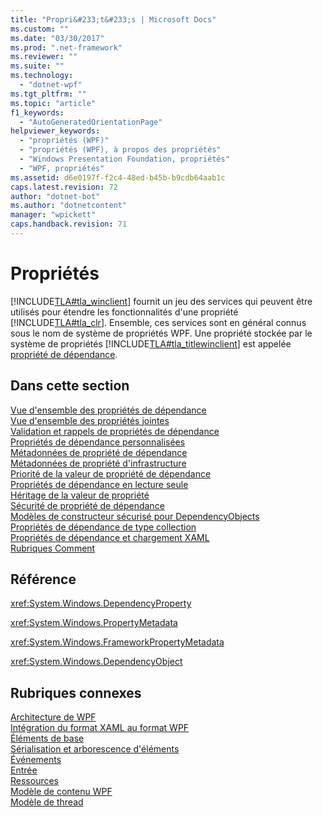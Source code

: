 ```yaml
---
title: "Propri&#233;t&#233;s | Microsoft Docs"
ms.custom: ""
ms.date: "03/30/2017"
ms.prod: ".net-framework"
ms.reviewer: ""
ms.suite: ""
ms.technology: 
  - "dotnet-wpf"
ms.tgt_pltfrm: ""
ms.topic: "article"
f1_keywords: 
  - "AutoGeneratedOrientationPage"
helpviewer_keywords: 
  - "propriétés (WPF)"
  - "propriétés (WPF), à propos des propriétés"
  - "Windows Presentation Foundation, propriétés"
  - "WPF, propriétés"
ms.assetid: d6e0197f-f2c4-48ed-b45b-b9cdb64aab1c
caps.latest.revision: 72
author: "dotnet-bot"
ms.author: "dotnetcontent"
manager: "wpickett"
caps.handback.revision: 71
---
```

# Propri&#233;t&#233;s
[!INCLUDE[TLA#tla_winclient](../../../../includes/tlasharptla-winclient-md.md)] fournit un jeu des services qui peuvent être utilisés pour étendre les fonctionnalités d'une propriété [!INCLUDE[TLA#tla_clr](../../../../includes/tlasharptla-clr-md.md)].  Ensemble, ces services sont en général connus sous le nom de système de propriétés WPF.  Une propriété stockée par le système de propriétés [!INCLUDE[TLA#tla_titlewinclient](../../../../includes/tlasharptla-titlewinclient-md.md)] est appelée [propriété de dépendance](GTMT).  
  
## Dans cette section  
 [Vue d'ensemble des propriétés de dépendance](../../../../docs/framework/wpf/advanced/dependency-properties-overview.md)  
 [Vue d'ensemble des propriétés jointes](../../../../docs/framework/wpf/advanced/attached-properties-overview.md)  
 [Validation et rappels de propriétés de dépendance](../../../../docs/framework/wpf/advanced/dependency-property-callbacks-and-validation.md)  
 [Propriétés de dépendance personnalisées](../../../../docs/framework/wpf/advanced/custom-dependency-properties.md)  
 [Métadonnées de propriété de dépendance](../../../../docs/framework/wpf/advanced/dependency-property-metadata.md)  
 [Métadonnées de propriété d'infrastructure](../../../../docs/framework/wpf/advanced/framework-property-metadata.md)  
 [Priorité de la valeur de propriété de dépendance](../../../../docs/framework/wpf/advanced/dependency-property-value-precedence.md)  
 [Propriétés de dépendance en lecture seule](../../../../docs/framework/wpf/advanced/read-only-dependency-properties.md)  
 [Héritage de la valeur de propriété](../../../../docs/framework/wpf/advanced/property-value-inheritance.md)  
 [Sécurité de propriété de dépendance](../../../../docs/framework/wpf/advanced/dependency-property-security.md)  
 [Modèles de constructeur sécurisé pour DependencyObjects](../../../../docs/framework/wpf/advanced/safe-constructor-patterns-for-dependencyobjects.md)  
 [Propriétés de dépendance de type collection](../../../../docs/framework/wpf/advanced/collection-type-dependency-properties.md)  
 [Propriétés de dépendance et chargement XAML](../../../../docs/framework/wpf/advanced/xaml-loading-and-dependency-properties.md)  
 [Rubriques Comment](../../../../docs/framework/wpf/advanced/properties-how-to-topics.md)  
  
## Référence  
 <xref:System.Windows.DependencyProperty>  
  
 <xref:System.Windows.PropertyMetadata>  
  
 <xref:System.Windows.FrameworkPropertyMetadata>  
  
 <xref:System.Windows.DependencyObject>  
  
## Rubriques connexes  
 [Architecture de WPF](../../../../docs/framework/wpf/advanced/wpf-architecture.md)  
 [Intégration du format XAML au format WPF](../../../../docs/framework/wpf/advanced/xaml-in-wpf.md)  
 [Éléments de base](../../../../docs/framework/wpf/advanced/base-elements.md)  
 [Sérialisation et arborescence d'éléments](../../../../docs/framework/wpf/advanced/element-tree-and-serialization.md)  
 [Événements](../../../../docs/framework/wpf/advanced/events-wpf.md)  
 [Entrée](../../../../docs/framework/wpf/advanced/input-wpf.md)  
 [Ressources](../../../../docs/framework/wpf/advanced/resources-wpf.md)  
 [Modèle de contenu WPF](../../../../docs/framework/wpf/controls/wpf-content-model.md)  
 [Modèle de thread](../../../../docs/framework/wpf/advanced/threading-model.md)